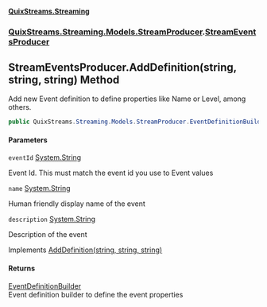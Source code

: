 #### [QuixStreams.Streaming](index.md 'index')
### [QuixStreams.Streaming.Models.StreamProducer](QuixStreams.Streaming.Models.StreamProducer.md 'QuixStreams.Streaming.Models.StreamProducer').[StreamEventsProducer](StreamEventsProducer.md 'QuixStreams.Streaming.Models.StreamProducer.StreamEventsProducer')

## StreamEventsProducer.AddDefinition(string, string, string) Method

Add new Event definition to define properties like Name or Level, among others.

```csharp
public QuixStreams.Streaming.Models.StreamProducer.EventDefinitionBuilder AddDefinition(string eventId, string name=null, string description=null);
```
#### Parameters

<a name='QuixStreams.Streaming.Models.StreamProducer.StreamEventsProducer.AddDefinition(string,string,string).eventId'></a>

`eventId` [System.String](https://docs.microsoft.com/en-us/dotnet/api/System.String 'System.String')

Event Id. This must match the event id you use to Event values

<a name='QuixStreams.Streaming.Models.StreamProducer.StreamEventsProducer.AddDefinition(string,string,string).name'></a>

`name` [System.String](https://docs.microsoft.com/en-us/dotnet/api/System.String 'System.String')

Human friendly display name of the event

<a name='QuixStreams.Streaming.Models.StreamProducer.StreamEventsProducer.AddDefinition(string,string,string).description'></a>

`description` [System.String](https://docs.microsoft.com/en-us/dotnet/api/System.String 'System.String')

Description of the event

Implements [AddDefinition(string, string, string)](IStreamEventsProducer.AddDefinition(string,string,string).md 'QuixStreams.Streaming.Models.StreamProducer.IStreamEventsProducer.AddDefinition(string, string, string)')

#### Returns
[EventDefinitionBuilder](EventDefinitionBuilder.md 'QuixStreams.Streaming.Models.StreamProducer.EventDefinitionBuilder')  
Event definition builder to define the event properties